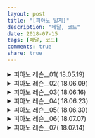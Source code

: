 ```yaml
---
layout: post
title: "[피아노 일지]"
description: "페달, 코드"
date: 2018-07-15
tags: [페달, 코드]
comments: true
share: true
---
```


<details>
<summary> 피아노 레슨__01( 18.05.19)</summary>


> 배운 내용

1. 페달
2. 코드

## 페달

> 사용은 언제?

- 소리연결, 강조할 때

1. 코드 바뀔 때
2. 마디 바뀔 때

> 어떻게 사용?

단순하게 생각하자.

```js
[복잡] 손치면서 발치는것
[단순] 손(피아노)치고 발(페달)
```

## 코드

- 이명동음(같은음 2가지 이름)

5 - 4:

1. major

| C | D | E | F | G | A | B | Db | Eb | Gb | Ab | Bb |
|:--:|:--:|:--:|:--:|:--:|:--:|:--:|:--:|:--:|:--:|:--:|:--:|
|||||||||||||

2. minor

| Cm | Dm | Em | Fm | Gm | Am | Bm | Dbm | Ebm | Gbm | Abm | Bbm |
|:--:|:--:|:--:|:--:|:--:|:--:|:--:|:--:|:--:|:--:|:--:|:--:|
|||||||||||||


</details>



<details>
<summary> 피아노 레슨__02( 18.06.09)</summary>

# 피아노 레슨__02

> 배운 내용

1. 운지법
2. 손목사용
3. 코드분석

## 운지법

> 다음에 올 `음`을 보며 손의 위치를 사용한다.

## 손목사용

> 손목이 비틀리지 않게한다.

` Db | Eb | Gb | Ab | Bb `와 같이 검은건반이 요구되는 코드를 칠 때 손을 건반의 상단부터 손 자체를 올린다.

## 코드분석

멜로디: 보통 오른손
베이스: 보통 왼손

`베이스를 기준`으로 코드를 부여하자.

## 부족한 점

> 계이름표를 봤을 때 무슨 음인지 한 참 생각함

해결방안: 반복학습

> 코드를 봤을 때  어떤 코드들이 속해있는지 생각 안남
  
`탑노트`를 기준으로 손의 위치가 변경될 수 있다.
해결방안: 1, 3, 5음을 반복해서 숙달하자.  

</details>


<details>
<summary> 피아노 레슨__03( 18.06.16)</summary>

# 피아노 레슨__03

> 배운 내용

1. 박자
2. 음표
3. 조표

## 박자

> 조표앞 박자표시를 보고 시작한다.

## 음표  

> 음표를 보고 피아노에 반영 할 수 있어야한다.  



## 조표

박자 표시 전 음악의 전체 음정을 나타내는 부분


## 부족한 점

> 음표를 보고 박자에 맞추어 연주

해결방안: 반복학습

</details>  

<details>
<summary> 피아노 레슨__04( 18.06.23)</summary>


</details>  

<details>
<summary> 피아노 레슨__05( 18.06.30)</summary>  
</details>  

<details>
<summary> 피아노 레슨__06( 18.07.07)</summary>
</details>  

<details>
<summary> 피아노 레슨__07( 18.07.14)</summary>
</details>  